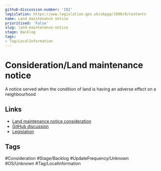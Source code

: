 ```yaml
---
github-discussion-number: '192'
legislation: https://www.legislation.gov.uk/ukpga/1990/8/contents
name: Land maintenance notice
prioritised: 'False'
slug: land-maintenance-notice
stage: Backlog
tags:
- Tag/LocalInformation
---
```


# Consideration/Land maintenance notice

A notice served when the condition of land is having an
adverse effect on a neighbourhood

## Links

* [Land maintenance notice consideration](https://design.planning.data.gov.uk/planning-consideration/land-maintenance-notice)
* [GitHub discussion](https://github.com/digital-land/data-standards-backlog/discussions/192)
* [Legislation](https://www.legislation.gov.uk/ukpga/1990/8/contents)

## Tags

#Consideration #Stage/Backlog #UpdateFrequency/Unknown #OS/Unknown #Tag/LocalInformation